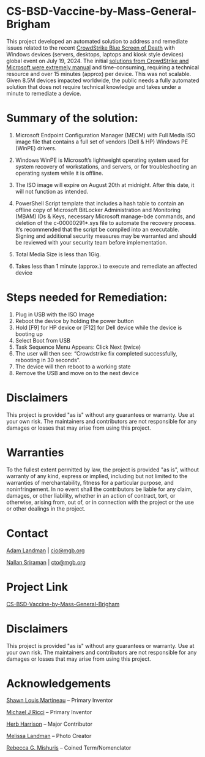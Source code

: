 # CS-BSD-Vaccine-by-Mass-General-Brigham 

This project developed an automated solution to address and remediate issues related to the recent [CrowdStrike Blue Screen of Death](https://www.crowdstrike.com/blog/to-our-customers-and-partners/) with Windows devices (servers, desktops, laptops and kiosk style devices) global event on July 19, 2024.  The initial [solutions from CrowdStrike and Microsoft were extremely manual](https://support.microsoft.com/en-us/topic/kb5042421-crowdstrike-issue-impacting-windows-endpoints-causing-an-0x50-or-0x7e-error-message-on-a-blue-screen-b1c700e0-7317-4e95-aeee-5d67dd35b92f) and time-consuming, requiring a technical resource and over 15 minutes (approx) per device. This was not scalable. Given 8.5M devices impacted worldwide, the public needs a fully automated solution that does not require technical knowledge and takes under a minute to remediate a device.  
# Summary of the solution:

1.	Microsoft Endpoint Configuration Manager (MECM) with Full Media ISO image file that contains a full set of vendors (Dell & HP) Windows PE (WinPE) drivers.  

2.	Windows WinPE is Microsoft’s lightweight operating system used for system recovery of workstations, and servers, or for troubleshooting an operating system while it is offline.
   
3.	The ISO image will expire on August 20th at midnight. After this date, it will not function as intended.
   
4.	PowerShell Script template that includes a hash table to contain an offline copy of Microsoft BitLocker Administration and Monitoring (MBAM) IDs & Keys, necessary Microsoft manage-bde commands, and deletion of the c-00000291*.sys file to automate the recovery process.  It’s recommended that the script be compiled into an executable.  Signing and additional security measures may be warranted and should be reviewed with your security team before implementation.
   
5.	Total Media Size is less than 1Gig.
   
6.	Takes less than 1 minute (approx.) to execute and remediate an affected device 

# Steps needed for Remediation: 
1.	Plug in USB with the ISO Image
2.	Reboot the device by holding the power button
3.	Hold [F9] for HP device or [F12] for Dell device while the device is booting up
4.	Select Boot from USB
5.	Task Sequence Menu Appears: Click Next (twice)
6.	The user will then see: “Crowdstrike fix completed successfully, rebooting in 30 seconds".  
7.	The device will then reboot to a working state
8.	Remove the USB and move on to the next device

# Disclaimers
This project is provided "as is" without any guarantees or warranty. Use at your own risk. The maintainers and contributors are not responsible for any damages or losses that may arise from using this project.

# Warranties
To the fullest extent permitted by law, the project is provided "as is", without warranty of any kind, express or implied, including but not limited to the warranties of merchantability, fitness for a particular purpose, and noninfringement. In no event shall the contributors be liable for any claim, damages, or other liability, whether in an action of contract, tort, or otherwise, arising from, out of, or in connection with the project or the use or other dealings in the project.

# Contact
[Adam Landman](https://www.linkedin.com/in/adam-landman-162b2333/) | cio@mgb.org

[Nallan Sriraman](https://www.linkedin.com/in/nallansriraman/) | cto@mgb.org

# Project Link
[CS-BSD-Vaccine-by-Mass-General-Brigham](https://github.com/nsriraman/CS-Vaccine-by-Mass-General-Brigham/tree/main)

# Disclaimers
This project is provided "as is" without any guarantees or warranty. Use at your own risk. The maintainers and contributors are not responsible for any damages or losses that may arise from using this project.

# Acknowledgements
[Shawn Louis Martineau](https://www.linkedin.com/in/shawn-martineau-a087ba21/) – Primary Inventor

[Michael J Ricci](https://www.linkedin.com/in/michael-ricci-ma/) – Primary Inventor 

[Herb Harrison](https://www.linkedin.com/in/herbertaharrison2/) – Major Contributor

[Melissa Landman](https://www.linkedin.com/in/melissa-landman-56970b9/)  – Photo Creator

[Rebecca G. Mishuris](https://www.linkedin.com/in/rebecca-mishuris) – Coined Term/Nomenclator
